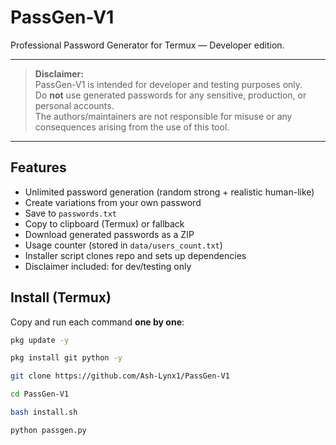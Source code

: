 # PassGen-V1
Professional Password Generator for Termux — Developer edition.

---

> **Disclaimer:**  
> PassGen-V1 is intended for developer and testing purposes only.  
> Do **not** use generated passwords for any sensitive, production, or personal accounts.  
> The authors/maintainers are not responsible for misuse or any consequences arising from the use of this tool.

---

## Features
- Unlimited password generation (random strong + realistic human-like)
- Create variations from your own password
- Save to `passwords.txt`
- Copy to clipboard (Termux) or fallback
- Download generated passwords as a ZIP
- Usage counter (stored in `data/users_count.txt`)
- Installer script clones repo and sets up dependencies
- Disclaimer included: for dev/testing only

## Install (Termux)

Copy and run each command **one by one**:

```bash
pkg update -y
```

```bash
pkg install git python -y
```

```bash
git clone https://github.com/Ash-Lynx1/PassGen-V1
```

```bash
cd PassGen-V1
```

```bash
bash install.sh
```

```bash
python passgen.py
```
